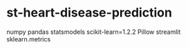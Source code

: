 # st-heart-disease-prediction
numpy
pandas
statsmodels
scikit-learn=1.2.2
Pillow
streamlit
sklearn.metrics

